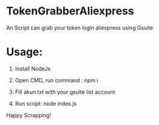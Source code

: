 # TokenGrabberAliexpress
   
 An Script can grab your token login aliexpress using Gsuite
 
# Usage:

  1. Install NodeJs
  
  2. Open CMD, run command : npm i
  
  3. Fill akun.txt with your gsuite list account
  
  4. Run script: node index.js
  
  
Happy Scrapping!
  
  
